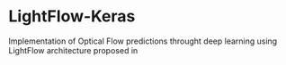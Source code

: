 # LightFlow-Keras
Implementation of Optical Flow predictions throught deep learning using LightFlow architecture proposed in 
